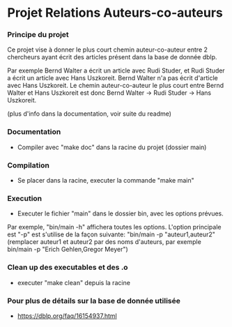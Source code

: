 # Projet Relations Auteurs-co-auteurs

### Principe du projet
Ce projet vise à donner le plus court chemin auteur-co-auteur entre 2 chercheurs ayant écrit des articles présent dans la base de donnée dblp.

Par exemple Bernd Walter a écrit un article avec Rudi Studer, et Rudi Studer a écrit un article avec Hans Uszkoreit.
Bernd Walter n'a pas écrit d'article avec Hans Uszkoreit.
Le chemin auteur-co-auteur le plus court entre Bernd Walter et Hans Uszkoreit est donc Bernd Walter -> Rudi Studer -> Hans Uszkoreit.

(plus d'info dans la documentation, voir suite du readme)

### Documentation
- Compiler avec "make doc" dans la racine du projet (dossier main)

### Compilation
- Se placer dans la racine, executer la commande "make main"

### Execution
- Executer le fichier "main" dans le dossier bin, avec les options prévues.

Par exemple, "bin/main -h" affichera toutes les options.
L'option principale est "-p" est s'utilise de la façon suivante: "bin/main -p "auteur1,auteur2"
(remplacer auteur1 et auteur2 par des noms d'auteurs, par exemple bin/main -p "Erich Gehlen,Gregor Meyer")


### Clean up des executables et des .o
- executer "make clean" depuis la racine

### Pour plus de détails sur la base de donnée utilisée
-   https://dblp.org/faq/16154937.html

